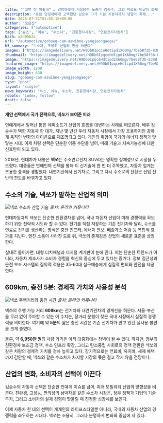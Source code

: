 ```yaml
---
title: "“고백 참 아쉽네” … 양정아에게 거절당한 노총각 김승수, 그의 넥쏘도 덩달아 화제"
description: "동료 양정아에게 고백했던 김승수 그가 끄는 자동차까지 덩달아 화제..."
date: 2025-07-31T01:08:15+09:00
author: "오은진"
categories: ["automotive"]
tags: ["뉴스", "이슈", "수소차", "친환경차시장", "연료전지자동차"]
hash: a2d05b2a
url: "/automotive/gobaeg-cam-aswibne-yangjeongaege/"
h5_summary: "수소차, 조용히 산업의 판을 바꾼다"
images: ["https://imagedelivery.net/H9Db0IpqceHdtipd1X60mg/7be58f3b-838d-4d2c-2b0d-dafdc0c07900/public", "https://imagedelivery.net/H9Db0IpqceHdtipd1X60mg/afdbe1d0-535d-41a9-ff14-50d018021400/public", "https://imagedelivery.net/H9Db0IpqceHdtipd1X60mg/3b5d75df-374a-4987-7db7-87a189051e00/public"]
thumbnail: "https://imagedelivery.net/H9Db0IpqceHdtipd1X60mg/7be58f3b-838d-4d2c-2b0d-dafdc0c07900/public"
image: "https://imagedelivery.net/H9Db0IpqceHdtipd1X60mg/7be58f3b-838d-4d2c-2b0d-dafdc0c07900/public"
featured_image: "https://imagedelivery.net/H9Db0IpqceHdtipd1X60mg/7be58f3b-838d-4d2c-2b0d-dafdc0c07900/public"
image_width: 1200
image_height: 630
slug: "gobaeg-cam-aswibne-yangjeongaege"
type: "post"
layout: "single"
news_keywords: "뉴스, 이슈, 수소차, 친환경차시장, 연료전지자동차"
robots: "index, follow"
draft: false
---
```


**개인 선택에서 국가 전략으로, 넥쏘가 보여준 미래**

연예계에서 일어난 짧은 에피소드가 산업의 흐름을 대변하는 사례로 떠오른다. 배우 김승수가 택한 자동차 한 대가, 지난 몇 년간 우리 자동차 시장에서 가장 조용하지만 강하게 움직인 변화의 아이콘으로 재조명되고 있다. 개인의 취향이 국가의 에너지 정책과 맞닿는 시대. 이제 차량 선택은 단순한 이동 수단을 넘어, 미래 기술과 지속가능성에 대한 신호탄이 되고 있다.

2018년, 현대차가 내놓은 **넥쏘**는 수소연료전지 SUV라는 명확한 정체성으로 시장을 두드렸다. 대중들은 연예인의 선택을 통해 이 신기술에 한 번 더 주목했고, 자동차 업계는 조용한 충격을 경험했다. 내연기관에서 전기차로, 그리고 다시 수소로의 전환은 산업 전반의 판도를 바꿔가고 있다.

## 수소의 기술, 넥쏘가 말하는 산업적 의미

![넥쏘 수소차 산업 기술](https://imagedelivery.net/H9Db0IpqceHdtipd1X60mg/3b5d75df-374a-4987-7db7-87a189051e00/public)
*출처: 온라인 커뮤니티*


현대자동차의 넥쏘는 단순한 친환경차를 넘어, 국내 자동차 산업이 미래 경쟁력을 확보하기 위한 전략적 시도라 할 수 있다. 전기를 직접 저장하는 기존 전기차와 달리, 수소를 연료로 전기를 생산하는 방식은 충전 인프라, 에너지 안보, 배출가스 저감 등 복합적 효과를 지닌다. 엔진 소음이 사라진 도로 위, 넥쏘의 존재감은 산업의 새로운 표준을 상징한다.

실내로 들어가면, 대형 터치패널과 디지털 계기판이 눈에 띈다. 이는 단순한 트렌드가 아니라, 자동차 제조사가 소비자 경험을 혁신의 중심에 두고 있다는 증거다. 정보 접근성과 운전 보조 시스템의 집약적 적용은 35-60대 실구매층에게 실질적 편의와 안전을 제공한다.

## 609km, 충전 5분: 경제적 가치와 사용성 분석

![넥쏘 주행거리와 충전 시간](https://imagedelivery.net/H9Db0IpqceHdtipd1X60mg/afdbe1d0-535d-41a9-ff14-50d018021400/public)
*출처: 온라인 커뮤니티*


넥쏘의 주행 가능 거리 **609km**는 전기차와 내연기관차의 경계선을 허문다. 서울-부산을 무리 없이 주파할 수 있는 이 수치는, 장거리 운행이 잦은 국내 시장에서 실질적 경쟁력을 의미한다. 여기에 약 **5분**의 짧은 충전 시간은 기존 전기차가 안고 있던 실사용 불편을 크게 줄였다.

물론, 약 **6,950만 원**의 차량 가격은 아직 대중화에는 장벽이 될 수 있다. 하지만, 정부의 친환경차 보조금 정책, 수소 인프라 확장, 그리고 탄소중립 사회로의 정책 전환은 넥쏘와 같은 차량의 경제적 가치를 점차 높이고 있다. 장기적으로는 연료비, 유지비, 세제 혜택까지 감안할 때, 넥쏘와 같은 수소차가 차지할 시장의 몫은 결코 작지 않을 전망이다.

## 산업의 변화, 소비자의 선택이 이끈다

김승수의 자동차 선택은 단순한 연예계 이슈를 넘어, 미래 모빌리티 산업의 방향성을 비춘다. 친환경, 고성능, 편의성의 삼박자를 갖춘 수소차 시장은, 정부 정책과 기업의 기술 투자, 그리고 소비자의 실제 경험이 맞물릴 때 진정한 성장세를 보인다.

이제 자동차 한 대의 선택이 개개인의 라이프스타일뿐 아니라, 국내외 자동차 산업의 경쟁력을 좌우하는 시대다. 넥쏘는 조용히, 그러나 분명하게 변화의 중심에 서 있다.
